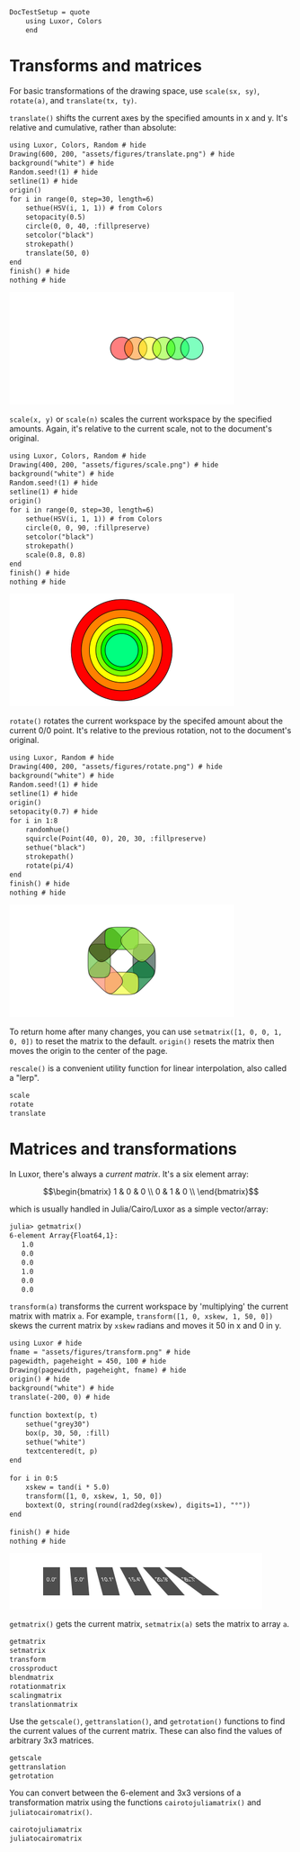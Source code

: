 ```@meta
DocTestSetup = quote
    using Luxor, Colors
    end
```
# Transforms and matrices

For basic transformations of the drawing space, use `scale(sx, sy)`, `rotate(a)`, and `translate(tx, ty)`.

`translate()` shifts the current axes by the specified amounts in x and y. It's relative and cumulative, rather than absolute:

```@example
using Luxor, Colors, Random # hide
Drawing(600, 200, "assets/figures/translate.png") # hide
background("white") # hide
Random.seed!(1) # hide
setline(1) # hide
origin()
for i in range(0, step=30, length=6)
    sethue(HSV(i, 1, 1)) # from Colors
    setopacity(0.5)
    circle(0, 0, 40, :fillpreserve)
    setcolor("black")
    strokepath()
    translate(50, 0)
end
finish() # hide
nothing # hide
```

![translate](assets/figures/translate.png)

`scale(x, y)` or `scale(n)` scales the current workspace by the specified amounts. Again, it's relative to the current scale, not to the document's original.

```@example
using Luxor, Colors, Random # hide
Drawing(400, 200, "assets/figures/scale.png") # hide
background("white") # hide
Random.seed!(1) # hide
setline(1) # hide
origin()
for i in range(0, step=30, length=6)
    sethue(HSV(i, 1, 1)) # from Colors
    circle(0, 0, 90, :fillpreserve)
    setcolor("black")
    strokepath()
    scale(0.8, 0.8)
end
finish() # hide
nothing # hide
```

![scale](assets/figures/scale.png)


`rotate()` rotates the current workspace by the specifed amount about the current 0/0 point. It's relative to the previous rotation, not to the document's original.

```@example
using Luxor, Random # hide
Drawing(400, 200, "assets/figures/rotate.png") # hide
background("white") # hide
Random.seed!(1) # hide
setline(1) # hide
origin()
setopacity(0.7) # hide
for i in 1:8
    randomhue()
    squircle(Point(40, 0), 20, 30, :fillpreserve)
    sethue("black")
    strokepath()
    rotate(pi/4)
end
finish() # hide
nothing # hide
```

![rotate](assets/figures/rotate.png)

To return home after many changes, you can use `setmatrix([1, 0, 0, 1, 0, 0])` to reset the matrix to the default. `origin()` resets the matrix then moves the origin to the center of the page.

`rescale()` is a convenient utility function for linear interpolation, also called a "lerp".

```@docs
scale
rotate
translate
```

# Matrices and transformations

In Luxor, there's always a *current matrix*. It's a six element array:

```math
\begin{bmatrix}
1 & 0 & 0 \\
0 & 1 & 0 \\
\end{bmatrix}
```

which is usually handled in Julia/Cairo/Luxor as a simple vector/array:

```
julia> getmatrix()
6-element Array{Float64,1}:
   1.0
   0.0
   0.0
   1.0
   0.0
   0.0
```

`transform(a)` transforms the current workspace by 'multiplying' the current matrix with matrix `a`. For example, `transform([1, 0, xskew, 1, 50, 0])` skews the current matrix by `xskew` radians and moves it 50 in x and 0 in y.

```@example
using Luxor # hide
fname = "assets/figures/transform.png" # hide
pagewidth, pageheight = 450, 100 # hide
Drawing(pagewidth, pageheight, fname) # hide
origin() # hide
background("white") # hide
translate(-200, 0) # hide

function boxtext(p, t)
    sethue("grey30")
    box(p, 30, 50, :fill)
    sethue("white")
    textcentered(t, p)
end

for i in 0:5
    xskew = tand(i * 5.0)
    transform([1, 0, xskew, 1, 50, 0])
    boxtext(O, string(round(rad2deg(xskew), digits=1), "°"))
end

finish() # hide
nothing # hide
```

![transform](assets/figures/transform.png)

`getmatrix()` gets the current matrix, `setmatrix(a)` sets the matrix to array `a`.


```@docs
getmatrix
setmatrix
transform
crossproduct
blendmatrix
rotationmatrix
scalingmatrix
translationmatrix
```

Use the `getscale()`, `gettranslation()`, and `getrotation()` functions to find the current values of the current matrix. These can also find the values of arbitrary 3x3 matrices.

```@docs
getscale
gettranslation
getrotation
```

You can convert between the 6-element and 3x3 versions of a transformation matrix using the functions `cairotojuliamatrix()`
and `juliatocairomatrix()`.

```@docs
cairotojuliamatrix
juliatocairomatrix
```
